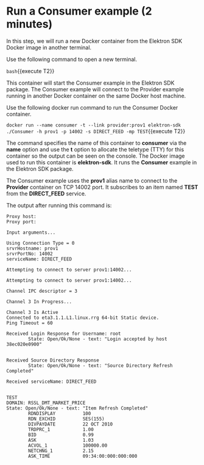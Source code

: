 # Run a Consumer example (2 minutes)

In this step, we will run a new Docker container from the Elektron SDK Docker image in another terminal. 

Use the following command to open a new terminal. 

`bash`{{execute T2}}

This container will start the Consumer example in the Elektron SDK package. The Consumer example will connect to the Provider example running in another Docker container on the same Docker host machine.

Use the following docker run command to run the Consumer Docker container.

`docker run --name consumer -t --link provider:prov1 elektron-sdk ./Consumer -h prov1 -p 14002 -s DIRECT_FEED -mp TEST`{{execute T2}}

The command specifies the name of this container to **consumer** via the **name** option and use the **t** option to allocate the teletype (TTY) for this container so the output can be seen on the console. The Docker image used to run this container is **elektron-sdk**. It runs the **Consumer** example in the Elektron SDK package.

The Consumer example uses the **prov1** alias name to connect to the **Provider** container on TCP 14002 port. It subscribes to an item named **TEST** from the **DIRECT_FEED** service.

The output after running this command is:

```
Proxy host:
Proxy port:

Input arguments...

Using Connection Type = 0
srvrHostname: prov1
srvrPortNo: 14002
serviceName: DIRECT_FEED

Attempting to connect to server prov1:14002...

Attempting to connect to server prov1:14002...

Channel IPC descriptor = 3

Channel 3 In Progress...

Channel 3 Is Active
Connected to eta3.1.1.L1.linux.rrg 64-bit Static device.
Ping Timeout = 60

Received Login Response for Username: root
        State: Open/Ok/None - text: "Login accepted by host 38ec020e0900"


Received Source Directory Response
        State: Open/Ok/None - text: "Source Directory Refresh Completed"

Received serviceName: DIRECT_FEED


TEST
DOMAIN: RSSL_DMT_MARKET_PRICE
State: Open/Ok/None - text: "Item Refresh Completed"
        RDNDISPLAY          100
        RDN_EXCHID          SES(155)
        DIVPAYDATE          22 OCT 2010
        TRDPRC_1            1.00
        BID                 0.99
        ASK                 1.03
        ACVOL_1             100000.00
        NETCHNG_1           2.15
        ASK_TIME            09:34:00:000:000:000
```
